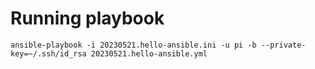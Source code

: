 # Running playbook

`
ansible-playbook -i 20230521.hello-ansible.ini -u pi -b --private-key=~/.ssh/id_rsa 20230521.hello-ansible.yml
`